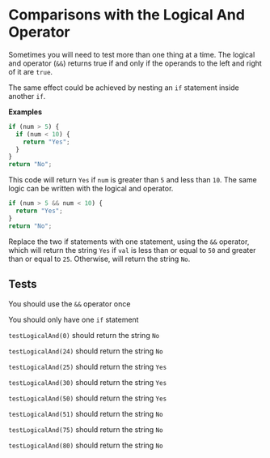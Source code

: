 # Comparisons with the Logical And Operator

Sometimes you will need to test more than one thing at a time. The logical and operator (`&&`) returns true if and only if the operands to the left and right of it are `true`.

The same effect could be achieved by nesting an `if` statement inside another `if`.

**Examples**

```javascript
if (num > 5) {
  if (num < 10) {
    return "Yes";
  }
}
return "No";
```

This code will return `Yes` if `num` is greater than `5` and less than `10`. The same logic can be written with the logical and operator.

```javascript
if (num > 5 && num < 10) {
  return "Yes";
}
return "No";
```

Replace the two if statements with one statement, using the `&&` operator, which will return the string `Yes` if `val` is less than or equal to `50` and greater than or equal to `25`. Otherwise, will return the string `No`.

## Tests

You should use the `&&` operator once

You should only have one `if` statement

`testLogicalAnd(0)` should return the string `No`

`testLogicalAnd(24)` should return the string `No`

`testLogicalAnd(25)` should return the string `Yes`

`testLogicalAnd(30)` should return the string `Yes`

`testLogicalAnd(50)` should return the string `Yes`

`testLogicalAnd(51)` should return the string `No`

`testLogicalAnd(75)` should return the string `No`

`testLogicalAnd(80)` should return the string `No`
